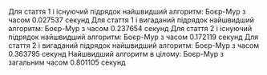 Для стаття 1 і існуючий підрядок найшвидший алгоритм: Боєр-Мур з часом 0.027537 секунд
Для стаття 1 і вигаданий підрядок найшвидший алгоритм: Боєр-Мур з часом 0.237654 секунд
Для стаття 2 і існуючий підрядок найшвидший алгоритм: Боєр-Мур з часом 0.172119 секунд
Для стаття 2 і вигаданий підрядок найшвидший алгоритм: Боєр-Мур з часом 0.363795 секунд
Найшвидший алгоритм в цілому: Боєр-Мур з загальним часом 0.801105 секунд
